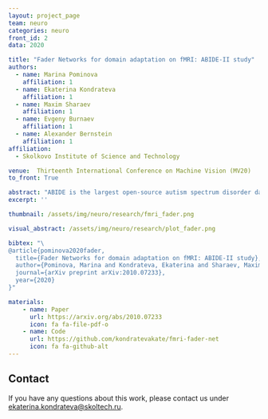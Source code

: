 ```yaml
---
layout: project_page
team: neuro
categories: neuro
front_id: 2
data: 2020

title: "Fader Networks for domain adaptation on fMRI: ABIDE-II study"
authors:
  - name: Marina Pominova
    affiliation: 1
  - name: Ekaterina Kondrateva
    affiliation: 1
  - name: Maxim Sharaev
    affiliation: 1
  - name: Evgeny Burnaev
    affiliation: 1
  - name: Alexander Bernstein
    affiliation: 1
affiliation:
  - Skolkovo Institute of Science and Technology

venue:  Thirteenth International Conference on Machine Vision (MV20)
to_front: True

abstract: "ABIDE is the largest open-source autism spectrum disorder database with both fMRI data and full phenotype description. These data were extensively studied based on functional connectivity analysis as well as with deep learning on raw data, with top models accuracy close to 75% for separate scanning sites. Yet there is still a problem of models transferability between different scanning sites within ABIDE. In the current paper, we for the first time perform domain adaptation for brain pathology classification problem on raw neuroimaging data. We use 3D convolutional autoencoders to build the domain irrelevant latent space image representation and demonstrate this method to outperform existing approaches on ABIDE data."
excerpt: ''

thumbnail: /assets/img/neuro/research/fmri_fader.png

visual_abstract: /assets/img/neuro/research/plot_fader.png

bibtex: "\
@article{pominova2020fader,
  title={Fader Networks for domain adaptation on fMRI: ABIDE-II study},
  author={Pominova, Marina and Kondrateva, Ekaterina and Sharaev, Maxim and Bernstein, Alexander and Burnaev, Evgeny},
  journal={arXiv preprint arXiv:2010.07233},
  year={2020}
}"

materials:
    - name: Paper
      url: https://arxiv.org/abs/2010.07233
      icon: fa fa-file-pdf-o
    - name: Code
      url: https://github.com/kondratevakate/fmri-fader-net
      icon: fa fa-github-alt
---
```

## Contact
If you have any questions about this work, please contact us under [ekaterina.kondrateva@skoltech.ru](mailto:ekaterina.kondrateva@skoltech.ru).
